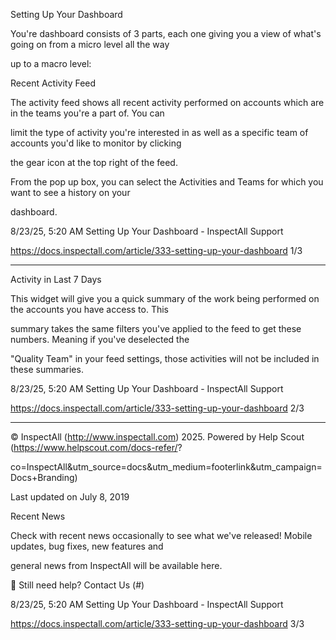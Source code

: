 Setting Up Your Dashboard

You're dashboard consists of 3 parts, each one giving you a view of what's going on from a micro level all the way

up to a macro level:

Recent Activity Feed

The activity feed shows all recent activity performed on accounts which are in the teams you're a part of.  You can

limit the type of activity you're interested in as well as a specific team of accounts you'd like to monitor by clicking

the gear icon at the top right of the feed.

From the pop up box, you can select the Activities and Teams for which you want to see a history on your

dashboard.

8/23/25, 5:20 AM Setting Up Your Dashboard - InspectAll Support

https://docs.inspectall.com/article/333-setting-up-your-dashboard 1/3


---

Activity in Last 7 Days

This widget will give you a quick summary of the work being performed on the accounts you have access to.  This

summary takes the same filters you've applied to the feed to get these numbers.  Meaning if you've deselected the

"Quality Team" in your feed settings, those activities will not be included in these summaries.

8/23/25, 5:20 AM Setting Up Your Dashboard - InspectAll Support

https://docs.inspectall.com/article/333-setting-up-your-dashboard 2/3


---

© InspectAll (http://www.inspectall.com) 2025. Powered by Help Scout (https://www.helpscout.com/docs-refer/?

co=InspectAll&utm_source=docs&utm_medium=footerlink&utm_campaign=Docs+Branding)

Last updated on July 8, 2019

Recent News

Check with recent news occasionally to see what we've released!  Mobile updates, bug fixes, new features and

general news from InspectAll will be available here.

 Still need help? Contact Us (#)

8/23/25, 5:20 AM Setting Up Your Dashboard - InspectAll Support

https://docs.inspectall.com/article/333-setting-up-your-dashboard 3/3

